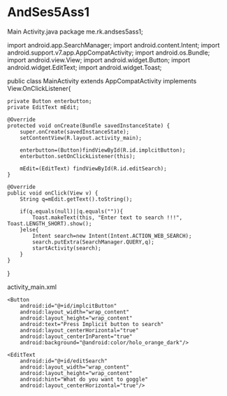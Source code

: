 # AndSes5Ass1
Main Activity.java
package me.rk.andses5ass1;

import android.app.SearchManager;
import android.content.Intent;
import android.support.v7.app.AppCompatActivity;
import android.os.Bundle;
import android.view.View;
import android.widget.Button;
import android.widget.EditText;
import android.widget.Toast;

public class MainActivity extends AppCompatActivity implements View.OnClickListener{

    private Button enterbutton;
    private EditText mEdit;

    @Override
    protected void onCreate(Bundle savedInstanceState) {
        super.onCreate(savedInstanceState);
        setContentView(R.layout.activity_main);

        enterbutton=(Button)findViewById(R.id.implcitButton);
        enterbutton.setOnClickListener(this);

        mEdit=(EditText) findViewById(R.id.editSearch);
    }

    @Override
    public void onClick(View v) {
        String q=mEdit.getText().toString();

        if(q.equals(null)||q.equals("")){
            Toast.makeText(this, "Enter text to search !!!", Toast.LENGTH_SHORT).show();
        }else{
            Intent search=new Intent(Intent.ACTION_WEB_SEARCH);
            search.putExtra(SearchManager.QUERY,q);
            startActivity(search);
        }
    }
}

activity_main.xml
<?xml version="1.0" encoding="utf-8"?>
<RelativeLayout xmlns:android="http://schemas.android.com/apk/res/android"
    xmlns:tools="http://schemas.android.com/tools"
    android:layout_width="match_parent"
    android:layout_height="match_parent"
    android:paddingBottom="@dimen/activity_vertical_margin"
    android:paddingLeft="@dimen/activity_horizontal_margin"
    android:paddingRight="@dimen/activity_horizontal_margin"
    android:paddingTop="@dimen/activity_vertical_margin"
    tools:context="me.rk.andses5ass1.MainActivity">

    <Button
        android:id="@+id/implcitButton"
        android:layout_width="wrap_content"
        android:layout_height="wrap_content"
        android:text="Press Implicit button to search"
        android:layout_centerHorizontal="true"
        android:layout_centerInParent="true"
        android:background="@android:color/holo_orange_dark"/>

    <EditText
        android:id="@+id/editSearch"
        android:layout_width="wrap_content"
        android:layout_height="wrap_content"
        android:hint="What do you want to goggle"
        android:layout_centerHorizontal="true"/>
</RelativeLayout>

